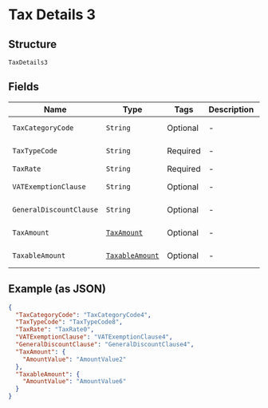
# Tax Details 3

## Structure

`TaxDetails3`

## Fields

| Name | Type | Tags | Description | Getter | Setter |
|  --- | --- | --- | --- | --- | --- |
| `TaxCategoryCode` | `String` | Optional | - | String getTaxCategoryCode() | setTaxCategoryCode(String taxCategoryCode) |
| `TaxTypeCode` | `String` | Required | - | String getTaxTypeCode() | setTaxTypeCode(String taxTypeCode) |
| `TaxRate` | `String` | Required | - | String getTaxRate() | setTaxRate(String taxRate) |
| `VATExemptionClause` | `String` | Optional | - | String getVATExemptionClause() | setVATExemptionClause(String vATExemptionClause) |
| `GeneralDiscountClause` | `String` | Optional | - | String getGeneralDiscountClause() | setGeneralDiscountClause(String generalDiscountClause) |
| `TaxAmount` | [`TaxAmount`](../../doc/models/tax-amount.md) | Optional | - | TaxAmount getTaxAmount() | setTaxAmount(TaxAmount taxAmount) |
| `TaxableAmount` | [`TaxableAmount`](../../doc/models/taxable-amount.md) | Optional | - | TaxableAmount getTaxableAmount() | setTaxableAmount(TaxableAmount taxableAmount) |

## Example (as JSON)

```json
{
  "TaxCategoryCode": "TaxCategoryCode4",
  "TaxTypeCode": "TaxTypeCode8",
  "TaxRate": "TaxRate0",
  "VATExemptionClause": "VATExemptionClause4",
  "GeneralDiscountClause": "GeneralDiscountClause4",
  "TaxAmount": {
    "AmountValue": "AmountValue2"
  },
  "TaxableAmount": {
    "AmountValue": "AmountValue6"
  }
}
```

